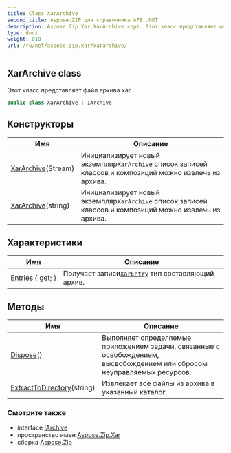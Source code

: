 ```yaml
---
title: Class XarArchive
second_title: Aspose.ZIP для справочника API .NET
description: Aspose.Zip.Xar.XarArchive сорт. Этот класс представляет файл архива xar.
type: docs
weight: 810
url: /ru/net/aspose.zip.xar/xararchive/
---
```

## XarArchive class

Этот класс представляет файл архива xar.

```csharp
public class XarArchive : IArchive
```

## Конструкторы

| Имя | Описание |
| --- | --- |
| [XarArchive](xararchive/#constructor)(Stream) | Инициализирует новый экземпляр`XarArchive` список записей классов и композиций можно извлечь из архива. |
| [XarArchive](xararchive/#constructor_1)(string) | Инициализирует новый экземпляр`XarArchive` список записей классов и композиций можно извлечь из архива. |

## Характеристики

| Имя | Описание |
| --- | --- |
| [Entries](../../aspose.zip.xar/xararchive/entries/) { get; } | Получает записи[`XarEntry`](../xarentry/) тип составляющий архив. |

## Методы

| Имя | Описание |
| --- | --- |
| [Dispose](../../aspose.zip.xar/xararchive/dispose/)() | Выполняет определяемые приложением задачи, связанные с освобождением, высвобождением или сбросом неуправляемых ресурсов. |
| [ExtractToDirectory](../../aspose.zip.xar/xararchive/extracttodirectory/)(string) | Извлекает все файлы из архива в указанный каталог. |

### Смотрите также

* interface [IArchive](../../aspose.zip/iarchive/)
* пространство имен [Aspose.Zip.Xar](../../aspose.zip.xar/)
* сборка [Aspose.Zip](../../)


